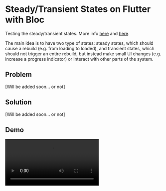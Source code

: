 # Steady/Transient States on Flutter with Bloc

Testing the steady/transient states. More info [here](https://en.wikipedia.org/wiki/Steady_state) and [here](https://en.wikipedia.org/wiki/Transient_state).

The main idea is to have two type of states: steady states, which should cause a rebuild (e.g. from loading to loaded), and transient states, which should not trigger an entire rebuild, but instead make small UI changes (e.g. increase a progress indicator) or interact with other parts of the system.

## Problem
[Will be added soon... or not]

## Solution
[Will be added soon... or not]

## Demo
![](docs/demo.mov)
